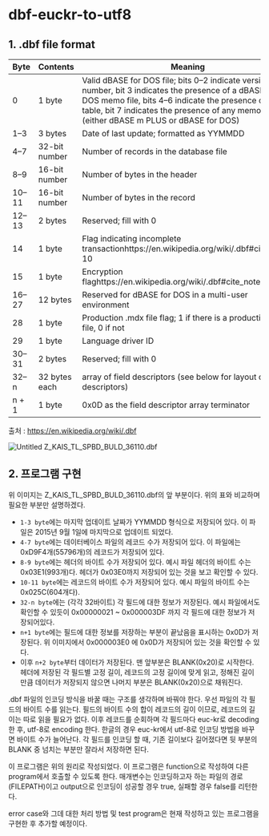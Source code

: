# dbf-euckr-to-utf8

## 1. .dbf file format

Byte | Contents | Meaning
-- | -- | --
0 | 1 byte | Valid dBASE for DOS file; bits 0–2 indicate version number, bit 3   indicates the presence of a dBASE for DOS memo file, bits 4–6 indicate the   presence of a SQL table, bit 7 indicates the presence of any memo file   (either dBASE m PLUS or dBASE for DOS)
1–3 | 3 bytes | Date of last update; formatted as YYMMDD
4–7 | 32-bit number | Number of records in the database file
8–9 | 16-bit number | Number of bytes in the header
10–11 | 16-bit number | Number of bytes in the record
12–13 | 2 bytes | Reserved; fill with 0
14 | 1 byte | Flag indicating incomplete   transactionhttps://en.wikipedia.org/wiki/.dbf#cite_note-10
15 | 1 byte | Encryption flaghttps://en.wikipedia.org/wiki/.dbf#cite_note-11
16–27 | 12 bytes | Reserved for dBASE for DOS in a multi-user environment
28 | 1 byte | Production .mdx file flag; 1 if there is a production .mdx file, 0 if not
29 | 1 byte | Language driver ID
30–31 | 2 bytes | Reserved; fill with 0
32–n | 32 bytes each | array of field descriptors (see below for layout of descriptors)
n + 1 | 1 byte | 0x0D as the field descriptor array terminator

출처 : https://en.wikipedia.org/wiki/.dbf


![Untitled](https://user-images.githubusercontent.com/49121847/135183659-6220e9ad-f82d-49bb-a8ae-3767225b3ee6.png)
Z_KAIS_TL_SPBD_BULD_36110.dbf

## 2. 프로그램 구현

위 이미지는 Z_KAIS_TL_SPBD_BULD_36110.dbf의 앞 부분이다. 위의 표와 비교하며 필요한 부분만 설명하겠다. 

- `1-3 byte`에는 마지막 업데이트 날짜가 YYMMDD 형식으로 저장되어 있다. 이 파일은 2015년 9월 1일에 마지막으로 업데이트 되었다.
- `4-7 byte`에는 데이터베이스 파일의 레코드 수가 저장되어 있다. 이 파일에는 0xD9F4개(55796개)의 레코드가 저장되어 있다.
- `8-9 byte`에는 헤더의 바이트 수가 저장되어 있다. 예시 파일 헤더의 바이트 수는 0x03E1(993개)다. 헤더가 0x03E0까지 저장되어 있는 것을 보고 확인할 수 있다.
- `10-11 byte`에는 레코드의 바이트 수가 저장되어 있다. 예시 파일의 바이트 수는 0x025C(604개다).
- `32-n byte`에는 (각각 32바이트) 각 필드에 대한 정보가 저장된다. 예시 파일에서도 확인할 수 있듯이 0x00000021 ~ 0x000003DF 까지 각 필드에 대한 정보가 저장되어있다.
- `n+1 byte`에는 필드에 대한 정보를 저장하는 부분이 끝났음을 표시하는 0x0D가 저장된다. 위 이미지에서 0x000003E0 에 0x0D가 저장되어 있는 것을 확인할 수 있다.
- 이후 `n+2 byte`부터 데이터가 저장된다. 맨 앞부분은 BLANK(0x20)로 시작한다. 헤더에 저장된 각 필드별 고정 길이, 레코드의 고정 길이에 맞게 읽고, 정해진 길이만큼 데이터가 저장되지 않으면 나머지 부분은 BLANK(0x20)으로 채워진다.

.dbf 파일의 인코딩 방식을 바꿀 때는 구조를 생각하며 바꿔야 한다. 우선 파일의 각 필드의 바이트 수를 읽는다. 필드의 바이트 수의 합이 레코드의 길이 이므로, 레코드의 길이는 따로 읽을 필요가 없다. 이후 레코드를 순회하며 각 필드마다 euc-kr로 decoding한 후, utf-8로 encoding 한다. 한글의 경우 euc-kr에서 utf-8로 인코딩 방법을 바꾸면 바이트 수가 늘어난다. 각 필드를 인코딩 할 때, 기존 길이보다 길어졌다면 뒷 부분의 BLANK 중 넘치는 부분만 잘라서 저장하면 된다.

이 프로그램은 위의 원리로 작성되었다. 이 프로그램은 function으로 작성하여 다른 program에서 호출할 수 있도록 한다. 매개변수는 인코딩하고자 하는 파일의 경로(FILEPATH)이고 output으로 인코딩이 성공할 경우 true, 실패할 경우 false를 리턴한다.

error case와 그데 대한 처리 방법 및 test program은 현재 작성하고 있는 프로그램을 구현한 후 추가할 예정이다.